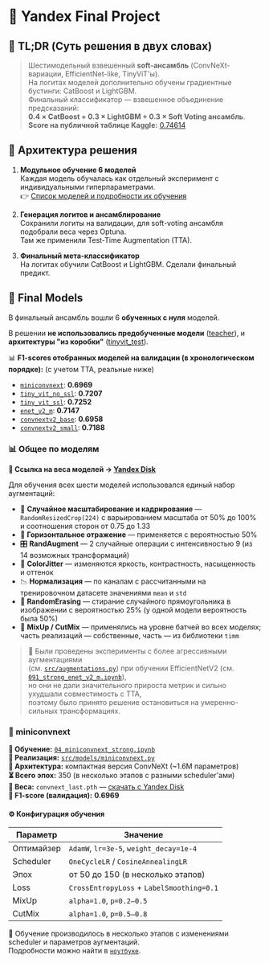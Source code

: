# 🏁 Yandex Final Project 

## 📌 TL;DR (Суть решения в двух словах)

> Шестимодельный взвешенный **soft-ансамбль** (ConvNeXt-вариации, EfficientNet-like, TinyViT'ы).  
> На логитах моделей дополнительно обучены градиентные бустинги: CatBoost и LightGBM.  
> Финальный классификатор — взвешенное объединение предсказаний:  
> **0.4 × CatBoost + 0.3 × LightGBM + 0.3 × Soft Voting ансамбль**.  
> **Score на публичной таблице Kaggle:** [0.74614](https://www.kaggle.com/competitions/ml-intensive-yandex-academy-spring-2025/overview)


## 🔧 Архитектура решения

1. **Модульное обучение 6 моделей**  
   Каждая модель обучалась как отдельный эксперимент с индивидуальными гиперпараметрами.  
   👉 [Список моделей и подробности их обучения](#final-models)

2. **Генерация логитов и ансамблирование**  
   Сохранили логиты на валидации, для soft-voting ансамбля подобрали веса через Optuna.  
   Там же применили Test-Time Augmentation (TTA).

3. **Финальный мета-классификатор**  
   На логитах обучили CatBoost и LightGBM. Сделали финальный предикт.

## 🧠 Final Models

В финальный ансамбль вошли 6 **обученных с нуля** моделей.

В решении **не использовались предобученные модели** ([teacher](notebooks/060_teacher.ipynb)), и **архитектуры "из коробки"** ([tinyvit_test](notebooks/05_vit_from_box(test).ipynb)). 

📊 **F1-scores отобранных моделей на валидации (в хронологическом порядке):** (с учетом TTA, реальные ниже)

- [`miniconvnext`](#miniconvnext): **0.6969**
- [`tiny_vit_no_ssl`](#tiny_vit_no_ssl): **0.7207**
- [`tiny_vit_ssl`](#tiny_vit_ssl): **0.7252**
- [`enet_v2_m`](#enet_v2_m): **0.7147**
- [`convnextv2_base`](#convnextv2_base): **0.6958**
- [`convnextv2_small`](#convnextv2_small): **0.7188**

### 📊 Общее по моделям

**🔗 Ссылка на веса моделей → [Yandex Disk](https://disk.yandex.ru/d/DfZp4Qd3suAzPQ)**

Для обучения всех шести моделей использовался единый набор аугментаций:

- 📐 **Случайное масштабирование и кадрирование** — `RandomResizedCrop(224)` с варьированием масштаба от 50% до 100% и соотношения сторон от 0.75 до 1.33
- 🔄 **Горизонтальное отражение** — применяется с вероятностью 50%
- 🎛 **RandAugment** — 2 случайные операции с интенсивностью 9 (из 14 возможных трансформаций)
- 🎨 **ColorJitter** — изменяются яркость, контрастность, насыщенность и оттенок
- 📉 **Нормализация** — по каналам с рассчитанными на тренировочном датасете значениями `mean` и `std`
- 🚫 **RandomErasing** — стирание случайного прямоугольника в изображении с вероятностью 25% (у одной модели вероятность была 50%)
- 🧬 **MixUp / CutMix** — применялись на уровне батчей во всех моделях;  
  часть реализаций — собственные, часть — из библиотеки `timm`  

> 🧪 Были проведены эксперименты с более агрессивными аугментациями  
(см. [`src/augmentations.py`](src/augmentations.py)) при обучении EfficientNetV2 (см. [`091_strong_enet_v2_m.ipynb`](notebooks/091_strong_enetv2_m.ipynb)),  
но они не дали значительного прироста метрик и сильно ухудшали совместимость с TTA,  
поэтому было принято решение остановиться на умеренно-сильных трансформациях.

### 🧩 miniconvnext

**📁 Обучение:** [`04_miniconvnext_strong.ipynb`](notebooks/04_miniconvnext_srtong.ipynb)  
**🧱 Реализация:** [`src/models/miniconvnext.py`](src/models/miniconvnext.py)  
**🧠 Архитектура:** компактная версия ConvNeXt (~1.6M параметров)  
**⏳ Всего эпох:** 350 (в несколько этапов с разными scheduler'ами)  
**💾 Веса:** `convnext_last.pth` — [скачать с Yandex Disk](https://disk.yandex.ru/d/DfZp4Qd3suAzPQ)  
**🧪 F1-score (валидация):** **0.6969**


#### ⚙️ Конфигурация обучения

| Параметр      | Значение                                |
|---------------|-----------------------------------------|
| Оптимайзер    | `AdamW`, `lr=3e-5`, `weight_decay=1e-4` |
| Scheduler     | `OneCycleLR` / `CosineAnnealingLR`      |
| Эпох          | от 50 до 150 (в несколько этапов)       |
| Loss          | `CrossEntropyLoss` + `LabelSmoothing=0.1` |
| MixUp         | `alpha=1.0`, `p=0.2–0.5`             |
| CutMix        | `alpha=1.0`, `p=0.5–0.8`                 |

📝 Обучение производилось в несколько этапов с изменениями scheduler и параметров аугментаций.  
Подробности можно найти в [`ноутбуке`](notebooks/04_miniconvnext_srtong.ipynb).




